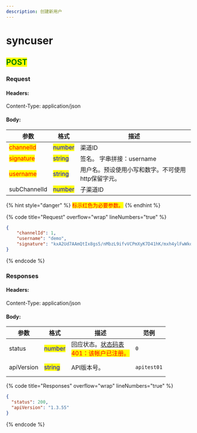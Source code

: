 ```yaml
---
description: 创建新用户
---
```


# syncuser

## <mark style="color:green;">POST</mark>

### **Request**

#### Headers:

Content-Type: application/json

#### Body:

| 参数                                        | 格式                                      | 描述                          |
| ----------------------------------------- | --------------------------------------- | --------------------------- |
| <mark style="color:red;">channelId</mark> | <mark style="color:blue;">number</mark> | 渠道ID                        |
| <mark style="color:red;">signature</mark> | <mark style="color:blue;">string</mark> | 签名。 字串拼接：username           |
| <mark style="color:red;">username</mark>  | <mark style="color:blue;">string</mark> | 用户名。预设使用小写和数字。不可使用http保留字元。 |
| subChannelId                              | <mark style="color:blue;">number</mark> | 子渠道ID                       |

{% hint style="danger" %}
<mark style="color:red;">标示红色为必要参数。</mark>
{% endhint %}

{% code title="Request" overflow="wrap" lineNumbers="true" %}
```json
{
    "channelId": 1,
    "username": "demo",
    "signature": "kxA2Ud7AAmQtIx8gs5/nMbzL9ifvVCPmXyK7D41hK/mxh4ylFwWkoHLA0IJCBk3OqOMJOyj8YhL/PUmK8ceDZ9mJC8+5I4RAGpgebqqHeW+6txaJIa1f9S4QdjErZDf+mMTnEUaVwkNU9Dw1MO94hFZPjqo1Qwmbdu4W6BJvI/A="
}
```
{% endcode %}

### **Responses**

#### Headers:

Content-Type: application/json

#### Body:

<table><thead><tr><th>参数</th><th>格式</th><th>描述</th><th data-hidden>范例</th></tr></thead><tbody><tr><td>status</td><td><mark style="color:blue;">number</mark></td><td>回应状态。<a href="../../ebet-zhuang-tai-ma.md#ebet-xiang-ying-de-zhuang-tai-dai-ma">状态码表</a><br><mark style="color:red;">401：该帐户已注册。</mark></td><td><pre><code>0
</code></pre></td></tr><tr><td>apiVersion</td><td><mark style="color:blue;">string</mark></td><td>API版本号。</td><td><pre><code>apitest01
</code></pre></td></tr></tbody></table>

{% code title="Responses" overflow="wrap" lineNumbers="true" %}
```json
{
  "status": 200,
  "apiVersion": "1.3.55"
}
```
{% endcode %}

